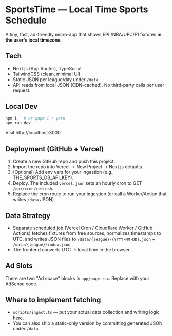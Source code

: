 
# SportsTime — Local Time Sports Schedule

A tiny, fast, ad-friendly micro-app that shows EPL/NBA/UFC/F1 fixtures **in the user's local timezone**.

## Tech
- Next.js (App Router), TypeScript
- TailwindCSS (clean, minimal UI)
- Static JSON per league/day under `/data`
- API reads from local JSON (CDN-cached). No third-party calls per user request.

## Local Dev
```bash
npm i   # or pnpm i / yarn
npm run dev
```

Visit http://localhost:3000

## Deployment (GitHub + Vercel)
1. Create a new GitHub repo and push this project.
2. Import the repo into Vercel → New Project → Next.js defaults.
3. (Optional) Add env vars for your ingestion (e.g., THE_SPORTS_DB_API_KEY).
4. Deploy. The included `vercel.json` sets an hourly cron to GET `/api/cron/refresh`.
5. Replace the cron route to run your ingestion (or call a Worker/Action that writes `/data` JSON).

## Data Strategy
- Separate scheduled job (Vercel Cron / Cloudflare Worker / GitHub Actions) fetches fixtures from free sources,
  normalizes timestamps to UTC, and writes JSON files to `/data/{league}/{YYYY-MM-DD}.json` + `/data/{league}/index.json`.
- The frontend converts UTC → local time in the browser.

## Ad Slots
There are two "Ad space" blocks in `app/page.tsx`. Replace with your AdSense code.

## Where to implement fetching
- `scripts/ingest.ts` — put your actual data collection and writing logic here.
- You can also ship a static-only version by committing generated JSON under `/data`.
